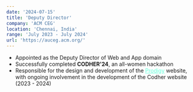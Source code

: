 ```yaml
---
date: '2024-07-15'
title: 'Deputy Director'
company: 'ACM CEG'
location: 'Chennai, India'
range: 'July 2023 - July 2024'
url: 'https://auceg.acm.org/'
---
```


- Appointed as the Deputy Director of Web and App domain
- Successfully completed <b>CODHER'24</b>, an all-women hackathon
- Responsible for the design and development of the <a href="https://auceg.acm.org/prodigy" style="color:#64FFDA;" target="blank">Prodigy</a> website, with ongoing involvement in the development of the Codher website (2023 - 2024)
